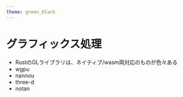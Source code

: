 ```yaml
---
theme: green_black
---
```

# グラフィックス処理

-  RustのGLライブラリは、ネイティブ/wasm両対応のものが色々ある
  - wgpu
  - nannou
  - three-d
  - notan


